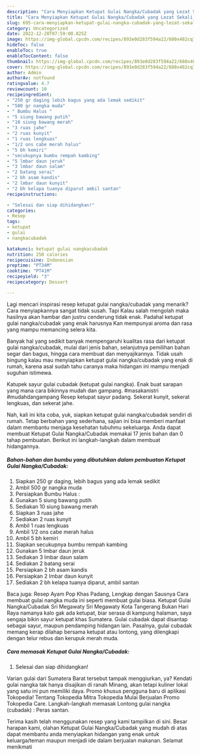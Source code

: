 ```yaml
---
description: "Cara Menyiapkan Ketupat Gulai Nangka/Cubadak yang Lezat Sekali, Buat Buka Puasa}"
title: "Cara Menyiapkan Ketupat Gulai Nangka/Cubadak yang Lezat Sekali, Buat Buka Puasa}"
slug: 695-cara-menyiapkan-ketupat-gulai-nangka-cubadak-yang-lezat-sekali-buat-buka-puasa
category: Uncategorized
date: 2022-12-28T07:59:00.825Z
image: https://img-global.cpcdn.com/recipes/893e0d283f594a22/680x482cq70/ketupat-gulai-nangkacubadak-foto-resep-utama.jpg
hideToc: false
enableToc: true
enableTocContent: false
thumbnail: https://img-global.cpcdn.com/recipes/893e0d283f594a22/680x482cq70/ketupat-gulai-nangkacubadak-foto-resep-utama.jpg
cover: https://img-global.cpcdn.com/recipes/893e0d283f594a22/680x482cq70/ketupat-gulai-nangkacubadak-foto-resep-utama.jpg
author: Admin
authorAv: notfound
ratingvalue: 4.7
reviewcount: 10
recipeingredient:
- "250 gr daging lebih bagus yang ada lemak sedikit"
- "500 gr nangka muda"
- " Bumbu Halus "
- "5 siung bawang putih"
- "10 siung bawang merah"
- "3 ruas jahe"
- "2 ruas kunyit"
- "1 ruas lengkuas"
- "1/2 ons cabe merah halus"
- "5 bh kemiri"
- "secukupnya bumbu rempah kambing"
- "5 lmbar daun jeruk"
- "3 lmbar daun salam"
- "2 batang serai"
- "2 bh asam kandis"
- "2 lmbar daun kunyit"
- "2 bh kelapa tuanya diparut ambil santan"
recipeinstructions:

- "Selesai dan siap dihidangkan!"
categories:
- Resep
tags:
- ketupat
- gulai
- nangkacubadak

katakunci: ketupat gulai nangkacubadak 
nutrition: 250 calories
recipecuisine: Indonesian
preptime: "PT34M"
cooktime: "PT41M"
recipeyield: "3"
recipecategory: Dessert

---
```



Lagi mencari inspirasi resep ketupat gulai nangka/cubadak yang menarik? Cara menyiapkannya sangat tidak susah. Tapi Kalau salah mengolah maka hasilnya akan hambar dan justru cenderung tidak enak. Padahal ketupat gulai nangka/cubadak yang enak harusnya Kan mempunyai aroma dan rasa yang mampu memancing selera kita.


Banyak hal yang sedikit banyak mempengaruhi kualitas rasa dari ketupat gulai nangka/cubadak, mulai dari jenis bahan, selanjutnya pemilihan bahan segar dan bagus, hingga cara membuat dan menyajikannya. Tidak usah bingung kalau mau menyiapkan ketupat gulai nangka/cubadak yang enak di rumah, karena asal sudah tahu caranya maka hidangan ini mampu menjadi suguhan istimewa.

Katupek sayur gulai cubadak (ketupat gulai nangka). Enak buat sarapan yang mana cara bikinnya mudah dan gampang. #masakanistri #mudahdangampang Resep ketupat sayur padang. Sekerat kunyit, sekerat lengkuas, dan sekerat jahe.


Nah, kali ini kita coba, yuk, siapkan ketupat gulai nangka/cubadak sendiri di rumah. Tetap berbahan yang sederhana, sajian ini bisa memberi manfaat dalam membantu menjaga kesehatan tubuhmu sekeluarga. Anda dapat membuat Ketupat Gulai Nangka/Cubadak memakai 17 jenis bahan dan 0 tahap pembuatan. Berikut ini langkah-langkah dalam membuat hidangannya.

<!--inarticleads1-->

##### Bahan-bahan dan bumbu yang dibutuhkan dalam pembuatan Ketupat Gulai Nangka/Cubadak:

1. Siapkan 250 gr daging, lebih bagus yang ada lemak sedikit
1. Ambil 500 gr nangka muda
1. Persiapkan  Bumbu Halus :
1. Gunakan 5 siung bawang putih
1. Sediakan 10 siung bawang merah
1. Siapkan 3 ruas jahe
1. Sediakan 2 ruas kunyit
1. Ambil 1 ruas lengkuas
1. Ambil 1/2 ons cabe merah halus
1. Ambil 5 bh kemiri
1. Siapkan secukupnya bumbu rempah kambing
1. Gunakan 5 lmbar daun jeruk
1. Sediakan 3 lmbar daun salam
1. Sediakan 2 batang serai
1. Persiapkan 2 bh asam kandis
1. Persiapkan 2 lmbar daun kunyit
1. Sediakan 2 bh kelapa tuanya diparut, ambil santan


Baca juga: Resep Ayam Pop Khas Padang, Lengkap dengan Sausnya Cara membuat gulai nangka muda ini seperti membuat gulai biasa. Ketupat Gulai Nangka/Cubadak Sri Megawaty Sri Megawaty Kota Tangerang Bukan Hari Raya namanya kalo gak ada ketupat, biar serasa di kampung halaman, saya sengaja bikin sayur ketupat khas Sumatera. Gulai cubadak dapat disantap sebagai sayur, maupun pendamping hidangan lain. Pasalnya, gulai cubadak memang kerap dilahap bersama ketupat atau lontong, yang dilengkapi dengan telur rebus dan kerupuk merah muda. 

<!--inarticleads2-->

##### Cara memasak Ketupat Gulai Nangka/Cubadak:


1. Selesai dan siap dihidangkan!

Varian gulai dari Sumatera Barat tersebut tampak menggiurkan, ya? Kendati gulai nangka tak hanya disajikan di ranah Minang, akan tetapi kuliner lokal yang satu ini pun memiliki daya. Promo khusus pengguna baru di aplikasi Tokopedia! Tentang Tokopedia Mitra Tokopedia Mulai Berjualan Promo Tokopedia Care. Langkah-langkah memasak Lontong gulai nangka (cubadak) : Peras santan. 

Terima kasih telah menggunakan resep yang kami tampilkan di sini. Besar harapan kami, olahan Ketupat Gulai Nangka/Cubadak yang mudah di atas dapat membantu anda menyiapkan hidangan yang enak untuk keluarga/teman maupun menjadi ide dalam berjualan makanan. Selamat menikmati
